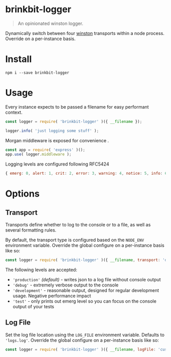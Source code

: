 # brinkbit-logger

> An opinionated winston logger.

Dynamically switch between four [winston](https://github.com/winstonjs/winston) transports within a node process.
Override on a per-instance basis.

# Install

```
npm i --save brinkbit-logger
```

# Usage

Every instance expects to be passed a filename for easy performant context.

```javascript
const logger = require( 'brinkbit-logger' )({ __filename });

logger.info( 'just logging some stuff' );
```

Morgan middleware is exposed for convenience .

```javascript
const app = require( 'express' )();
app.use( logger.middleware );
```

Logging levels are configured following RFC5424

```javascript
{ emerg: 0, alert: 1, crit: 2, error: 3, warning: 4, notice: 5, info: 6, debug: 7 }
```

# Options

## Transport

Transports define whether to log to the console or to a file, as well as several formatting rules.

By default, the transport type is configured based on the `NODE_ENV` environment variable.
Override the global configure on a per-instance basis like so:

```javascript
const logger = require( 'brinkbit-logger' )({ __filename, transport: 'debug' });
```

The following levels are accepted:

- `'production'` *(default)* - writes json to a log file without console output
- `'debug'` - extremely verbose output to the console
- `'development'` - reasonable output, designed for regular development usage. Negative performance impact
- `'test'` - only prints out emerg level so you can focus on the console output of your tests

## Log File

Set the log file location using the `LOG_FILE` environment variable. Defaults to `'logs.log'`.
Override the global configure on a per-instance basis like so:

```javascript
const logger = require( 'brinkbit-logger' )({ __filename, logFile: 'customLogFile.log' });
```
